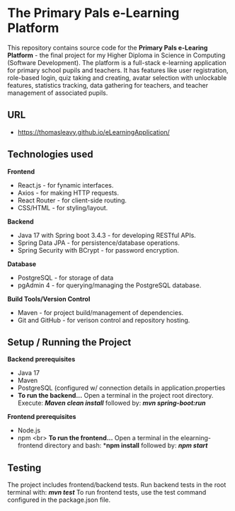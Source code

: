 # The Primary Pals e-Learning Platform

This repository contains source code for the **Primary Pals e-Learing Platform** - the final project for my Higher Diploma in Science in Computing (Software Development). 
The platform is a full-stack e-learning application for primary school pupils and teachers. 
It has features like user registration, role-based login, quiz taking and creating, avatar selection with unlockable features, statistics tracking, data gathering for teachers, and teacher management of associated pupils.

## URL
- https://thomasleavy.github.io/eLearningApplication/

## Technologies used

**Frontend**
  
- React.js - for fynamic interfaces.
- Axios - for making HTTP requests.
- React Router - for client-side routing.
- CSS/HTML - for styling/layout.
  
**Backend**
  
- Java 17 with Spring boot 3.4.3 - for developing RESTful APIs.
- Spring Data JPA - for persistence/database operations.
- Spring Security with BCrypt - for password encryption.
  
**Database**
  
- PostgreSQL - for storage of data
- pgAdmin 4 - for querying/managing the PostgreSQL database.

**Build Tools/Version Control**

- Maven - for project build/management of dependencies.
- Git and GitHub - for verison control and repository hosting.

## Setup / Running the Project

**Backend prerequisites**

- Java 17
- Maven
- PostgreSQL (configured w/ connection details in application.properties
- **To run the backend...**
Open a terminal in the project root directory. Execute:
***Maven clean install***
followed by:
***mvn spring-boot:run***

**Frontend prerequisites**

- Node.js
- npm
<br\> **To run the frontend...**
Open a terminal in the elearning-frontend directory and bash:
***npm install**
followed by:
***npm start***

## Testing

The project includes frontend/backend tests. Run backend tests in the root terminal with:
***mvn test***
To run frontend tests, use the test command configured in the package.json file.









